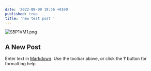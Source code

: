 ```yaml
---
date: '2022-08-09 19:56 +0100'
published: true
title: 'new test post '
---
```

![S5P1VM1.png]({{site.baseurl}}/img/S5P1VM1.png)

## A New Post

Enter text in [Markdown](http://daringfireball.net/projects/markdown/). Use the toolbar above, or click the **?** button for formatting help.
